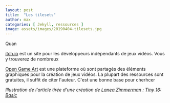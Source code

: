 ```yaml
---
layout: post
title:  "Les tilesets"
author: max
categories: [ Jekyll, ressources ]
image: assets/images/20190404-tilesets.jpg
---
```

Quan


[itch.io](https://itch.io/) est un site pour les développeurs indépendants de jeux vidéos. Vous y trouverez de nombreux 

[Open Game Art](https://opengameart.org/art-search-advanced?keys=&field_art_type_tid%5B%5D=9&sort_by=count&sort_order=DESC) est une plateforme où sont partagés des éléments graphiques pour la création de jeux vidéos. La plupart des ressources sont gratuites, il suffit de citer l'auteur. C'est une bonne base pour cherhcer 

*Illustration de l'article tirée d'une création de [Lanea Zimmerman](https://opengameart.org/users/sharm) : [Tiny 16: Basic](https://opengameart.org/content/tiny-16-basic)*
<!--stackedit_data:
eyJoaXN0b3J5IjpbLTQzMjM5NTgzMiwyMDIwMjQzOTM2LC02NT
U0NDE5MjAsMTc0NjMyODQxMSwxNzY2NjA0MzY4LDIxNDU0NjM1
MzFdfQ==
-->
